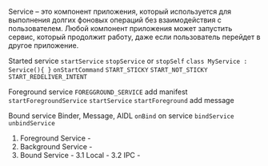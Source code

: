 Service – это компонент приложения, который используется для выполнения долгих фоновых операций без взаимодействия с пользователем. 
Любой компонент приложения может запустить сервис, который продолжит работу, даже если пользователь перейдет в другое приложение.

Started service 
   `startService`
   `stopService` or `stopSelf`
   `class MyService : Service(){ }`
   `onStartCommand`
   `START_STICKY`
   `START_NOT_STICKY`
   `START_REDELIVER_INTENT`

Foreground service
   `FOREGGROUND_SERVICE` add manifest
   `startForegroundService` `startService`
   `startForeground` add message

Bound service
   Binder, Message, AIDL
   `onBind`
   on service `bindService`
   `unbindService`

1. Foreground Service -
2. Background Service -
3. Bound Service -
   3.1 Local -
   3.2 IPC -